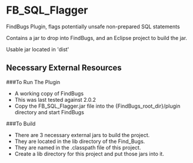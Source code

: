 FB_SQL_Flagger
==============

FindBugs Plugin, flags potentially unsafe non-prepared SQL statements

Contains a jar to drop into FindBugs, and an Eclipse project to build the jar.

Usable jar located in 'dist'

Necessary External Resources
----------------------------

###To Run The Plugin
- A working copy of FindBugs
- This was last tested against 2.0.2
- Copy the FB_SQL_Flagger.jar file into the {FindBugs_root_dir}/plugin directory and start FindBugs

###To Build
- There are 3 necessary external jars to build the project.
- They are located in the lib directory of the Find_Bugs.
- They are named in the .classpath file of this project.
- Create a lib directory for this project and put those jars into it.
